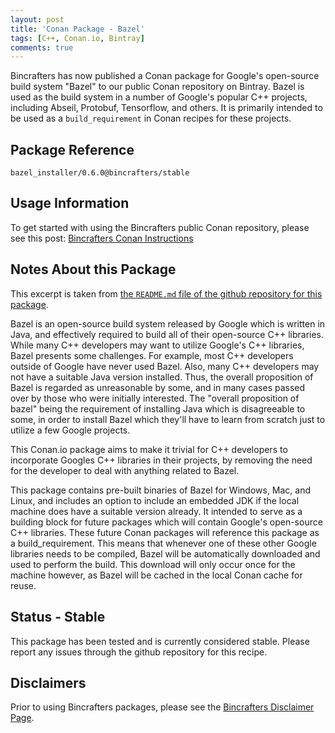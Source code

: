 ```yaml
---
layout: post
title: 'Conan Package - Bazel'
tags: [C++, Conan.io, Bintray]
comments: true
---
```


Bincrafters has now published a Conan package for Google's open-source build system "Bazel" to our public Conan repository on Bintray. Bazel is used as the build system in a number of Google's popular C++ projects, including Abseil, Protobuf, Tensorflow, and others.  It is primarily intended to be used as a `build_requirement` in Conan recipes for these projects.  

## Package Reference

    bazel_installer/0.6.0@bincrafters/stable
    
## Usage Information  

To get started with using the Bincrafters public Conan repository, please see this post:
[Bincrafters Conan Instructions](https://bincrafters.github.io/2017/06/06/using-bincrafters-conan-repository)

## Notes About this Package 

This excerpt is taken from [the `README.md` file of the github repository for this package](https://github.com/bincrafters/conan-bazel_installer).

Bazel is an open-source build system released by Google which is written in Java, and effectively required to build all of their open-source C++ libraries. While many C++ developers may want to utilize Google's C++ libraries, Bazel presents some challenges. For example, most C++ developers outside of Google have never used Bazel. Also, many C++ developers may not have a suitable Java version installed. Thus, the overall proposition of Bazel is regarded as unreasonable by some, and in many cases passed over by those who were initially interested. The "overall proposition of bazel" being the requirement of installing Java which is disagreeable to some, in order to install Bazel which they'll have to learn from scratch just to utilize a few Google projects.

This Conan.io package aims to make it trivial for C++ developers to incorporate Googles C++ libraries in their projects, by removing the need for the developer to deal with anything related to Bazel.

This package contains pre-built binaries of Bazel for Windows, Mac, and Linux, and includes an option to include an embedded JDK if the local machine does have a suitable version already. It intended to serve as a building block for future packages which will contain Google's open-source C++ libraries. These future Conan packages will reference this package as a build_requirement. This means that whenever one of these other Google libraries needs to be compiled, Bazel will be automatically downloaded and used to perform the build. This download will only occur once for the machine however, as Bazel will be cached in the local Conan cache for reuse.

## Status - Stable
This package has been tested and is currently considered stable.  Please report any issues through the github repository for this recipe. 

## Disclaimers
Prior to using Bincrafters packages, please see the [Bincrafters Disclaimer Page](https://bincrafters.github.io/2017/05/01/bincrafters-package-disclaimers/). 
